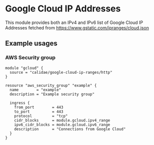 # Google Cloud IP Addresses

This module provides both an IPv4 and IPv6 list of Google Cloud 
IP Addresses fetched from https://www.gstatic.com/ipranges/cloud.json

## Example usages

### AWS Security group

```
module "gcloud" {
  source = "calidae/google-cloud-ip-ranges/http"
}

resource "aws_security_group" "example" {
  name        = "example"
  description = "Example security group"

  ingress {
    from_port        = 443
    to_port          = 443
    protocol         = "tcp"
    cidr_blocks      = module.gcloud.ipv4_range
    ipv6_cidr_blocks = module.gcloud.ipv6_range
    description      = "Connections from Google Cloud"
  }
}
```

